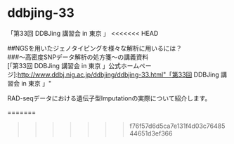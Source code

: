 # ddbjing-33
「第33回 DDBJing 講習会 in 東京 」
<<<<<<< HEAD

##NGSを用いたジェノタイピングを様々な解析に用いるには？  
###～高密度SNPデータ解析の処方箋～の講義資料  
[「第33回 DDBJing 講習会 in 東京 」公式ホームページ]:http://www.ddbj.nig.ac.jp/ddbjing/ddbjing-33.html"「第33回 DDBJing 講習会 in 東京 」"
 
RAD-seqデータにおける遺伝子型Imputationの実際について紹介します。  



=======
>>>>>>> f76f57d6d5ca7e131f4d03c7648544651d3ef366
